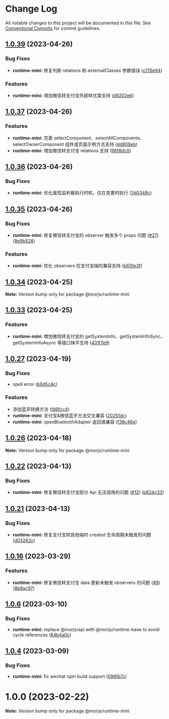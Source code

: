 # Change Log

All notable changes to this project will be documented in this file.
See [Conventional Commits](https://conventionalcommits.org) for commit guidelines.

## [1.0.39](https://github.com/eleme/morjs/compare/v1.0.38...v1.0.39) (2023-04-26)


### Bug Fixes

* **runtime-mini:** 修复判断 relations 和 externalClasses 参数错误 ([c176e94](https://github.com/eleme/morjs/commit/c176e9426e5cfa64aa5484ebdac7a54fdb690e6d))


### Features

* **runtime-mini:** 增加微信转支付宝外部样式类支持 ([d9202e6](https://github.com/eleme/morjs/commit/d9202e645e4d7f7da5936e039259f4cd33a5ddd6))





## [1.0.37](https://github.com/eleme/morjs/compare/v1.0.36...v1.0.37) (2023-04-26)


### Features

* **runtime-mini:** 完善 selectComponent、selectAllComponents、selectOwnerComponent 组件或页面示例方法支持 ([dd809eb](https://github.com/eleme/morjs/commit/dd809ebb17f6b37bd1d038feb30acf47779fa773))
* **runtime-mini:** 增加微信转支付宝 relations 支持 ([66f8dc0](https://github.com/eleme/morjs/commit/66f8dc081abecd882e81f756fbf7f4aa51bf19a9))





## [1.0.36](https://github.com/eleme/morjs/compare/v1.0.35...v1.0.36) (2023-04-26)


### Bug Fixes

* **runtime-mini:** 优化属性监听器执行时机，仅在变更时执行 ([3d0348c](https://github.com/eleme/morjs/commit/3d0348ce8f20633fab9acc57b20a3d16f1fba19f))





## [1.0.35](https://github.com/eleme/morjs/compare/v1.0.34...v1.0.35) (2023-04-26)


### Bug Fixes

* **runtime-mini:** 修复微信转支付宝的 observer 触发多个 props 问题 ([#27](https://github.com/eleme/morjs/issues/27)) ([8e9b528](https://github.com/eleme/morjs/commit/8e9b5285bd133b91f80341e4f17d5d233d1916f1))


### Features

* **runtime-mini:** 优化 observers 在支付宝端的兼容支持 ([b610e3f](https://github.com/eleme/morjs/commit/b610e3f4d1746a105ee0ca07e5ffc853b2d6947e))





## [1.0.34](https://github.com/eleme/morjs/compare/v1.0.33...v1.0.34) (2023-04-25)

**Note:** Version bump only for package @morjs/runtime-mini





## [1.0.33](https://github.com/eleme/morjs/compare/v1.0.32...v1.0.33) (2023-04-25)


### Features

* **runtime-mini:** 增加微信转支付宝的 getSystemInfo、getSystemInfoSync、getSystemInfoAsync 等接口抹平支持 ([431f7e9](https://github.com/eleme/morjs/commit/431f7e92d1ffeb2b26f519c9729aab3fd7c9b6eb))





## [1.0.27](https://github.com/eleme/morjs/compare/v1.0.26...v1.0.27) (2023-04-19)


### Bug Fixes

* spell error ([b8d5c4c](https://github.com/eleme/morjs/commit/b8d5c4c9158260e90273b25891761ddb61207bf7))


### Features

* 添加蓝牙转换方法 ([fd6fcc4](https://github.com/eleme/morjs/commit/fd6fcc461bc32ec5cb89cfb3444728c2e6774189))
* **runtime-mini:** 支付宝&微信蓝牙方法交叉兼容 ([20251dc](https://github.com/eleme/morjs/commit/20251dc1d268b84f9ed1724c2bd6c97ae4b55685))
* **runtime-mini:** openBluetoothAdapter 返回值兼容 ([f38c46e](https://github.com/eleme/morjs/commit/f38c46ed411abf38e19aa9206f33592ce7a29ea4))





## [1.0.26](https://github.com/eleme/morjs/compare/v1.0.25...v1.0.26) (2023-04-18)

**Note:** Version bump only for package @morjs/runtime-mini





## [1.0.22](https://github.com/eleme/morjs/compare/v1.0.21...v1.0.22) (2023-04-13)


### Bug Fixes

* **runtime-mini:** 修复微信转支付宝部分 Api 无法调用的问题 ([#12](https://github.com/eleme/morjs/issues/12)) ([b824c33](https://github.com/eleme/morjs/commit/b824c3332b3d716beabf51013848f723b73a5b7b))





## [1.0.21](https://github.com/eleme/morjs/compare/v1.0.20...v1.0.21) (2023-04-13)


### Bug Fixes

* **runtime-mini:** 修复支付宝转其他端时 created 生命周期未触发的问题 ([d03262c](https://github.com/eleme/morjs/commit/d03262cb3c768064144d3c661174163bf03fe897))





## [1.0.16](https://github.com/eleme/morjs/compare/v1.0.15...v1.0.16) (2023-03-29)


### Features

* **runtime-mini:** 修复微信转支付宝 data 更新未触发 observers 的问题 ([#9](https://github.com/eleme/morjs/issues/9)) ([8b8ac97](https://github.com/eleme/morjs/commit/8b8ac97ce378273a9f23b807d025c34b39474cc0))





## [1.0.6](https://github.com/eleme/morjs/compare/v1.0.5...v1.0.6) (2023-03-10)


### Bug Fixes

* **runtime-mini:** replace @morjs/api with @morjs/runtime-base to avoid cycle references ([84b4a0c](https://github.com/eleme/morjs/commit/84b4a0cef834e8bfabad4e2821b3f6414dd89ab9))





## [1.0.4](https://github.com/eleme/morjs/compare/v1.0.3...v1.0.4) (2023-03-09)


### Bug Fixes

* **runtime-mini:** fix wechat npm build support ([096fb7c](https://github.com/eleme/morjs/commit/096fb7ce31547c71eac1e2c2f316a9f438c7da52))





# 1.0.0 (2023-02-22)

**Note:** Version bump only for package @morjs/runtime-mini
